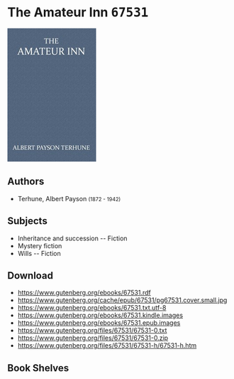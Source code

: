 # The Amateur Inn <kbd>67531</kbd>

![](./cover.medium.jpg "")

## Authors


 - Terhune, Albert Payson <small>(1872 - 1942)</small>

## Subjects


 - Inheritance and succession -- Fiction
 - Mystery fiction
 - Wills -- Fiction

## Download


 - https://www.gutenberg.org/ebooks/67531.rdf
 - https://www.gutenberg.org/cache/epub/67531/pg67531.cover.small.jpg
 - https://www.gutenberg.org/ebooks/67531.txt.utf-8
 - https://www.gutenberg.org/ebooks/67531.kindle.images
 - https://www.gutenberg.org/ebooks/67531.epub.images
 - https://www.gutenberg.org/files/67531/67531-0.txt
 - https://www.gutenberg.org/files/67531/67531-0.zip
 - https://www.gutenberg.org/files/67531/67531-h/67531-h.htm

## Book Shelves


